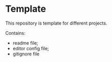 # Template
This repository is template for different projects.

Contains:
* readme file;
* editor config file;
* gitignore file
